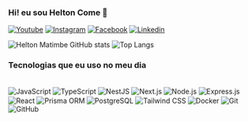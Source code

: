 ### Hi! eu sou Helton Come 👋

[![Youtube](https://img.shields.io/badge/YouTube-FF0000?style=for-the-badge&logo=youtube&logoColor=white)](https://www.youtube.com/@hulitoscode)
[![Instagram](https://img.shields.io/badge/Instagram-E4405F?style=for-the-badge&logo=instagram&logoColor=white)](l.instagram.com/heltonmatimbe)
[![Facebook](https://img.shields.io/badge/Facebook-1877F2?style=for-the-badge&logo=facebook&logoColor=white)](facebook.com/matimbe8)
[![Linkedin](https://img.shields.io/badge/LinkedIn-0077B5?style=for-the-badge&logo=linkedin&logoColor=white)](linkedin.com/in/heltonmatimbe)

![Helton Matimbe GitHub stats](https://github-readme-stats.vercel.app/api?username=Hulitoscode&show_icons=true&theme=radical)
![Top Langs](https://github-readme-stats.vercel.app/api/top-langs/?username=HulitosCode&layout=compact)
### Tecnologias que eu uso no meu dia

<div style="display: inline_block"><br/>
    <img align="center" alt="JavaScript" src="https://img.shields.io/badge/JavaScript-F7DF1E?style=for-the-badge&logo=javascript&logoColor=black"/>
    <img align="center" alt="TypeScript" src="https://img.shields.io/badge/TypeScript-3178C6?style=for-the-badge&logo=typescript&logoColor=white"/>
    <img align="center" alt="NestJS" src="https://img.shields.io/badge/NestJS-E0234E?style=for-the-badge&logo=nestjs&logoColor=white"/>
    <img align="center" alt="Next.js" src="https://img.shields.io/badge/Next.js-000000?style=for-the-badge&logo=next.js&logoColor=white"/>
    <img align="center" alt="Node.js" src="https://img.shields.io/badge/Node.js-339933?style=for-the-badge&logo=node.js&logoColor=white"/>
    <img align="center" alt="Express.js" src="https://img.shields.io/badge/Express.js-000000?style=for-the-badge&logo=express&logoColor=white"/>
    <img align="center" alt="React" src="https://img.shields.io/badge/React-61DAFB?style=for-the-badge&logo=react&logoColor=black"/>
    <img align="center" alt="Prisma ORM" src="https://img.shields.io/badge/Prisma-2D3748?style=for-the-badge&logo=prisma&logoColor=white"/>
    <img align="center" alt="PostgreSQL" src="https://img.shields.io/badge/PostgreSQL-4169E1?style=for-the-badge&logo=postgresql&logoColor=white"/>
    <img align="center" alt="Tailwind CSS" src="https://img.shields.io/badge/Tailwind_CSS-38B2AC?style=for-the-badge&logo=tailwind-css&logoColor=white"/>
    <img align="center" alt="Docker" src="https://img.shields.io/badge/Docker-2496ED?style=for-the-badge&logo=docker&logoColor=white"/>
    <img align="center" alt="Git" src="https://img.shields.io/badge/Git-F05032?style=for-the-badge&logo=git&logoColor=white"/>
    <img align="center" alt="GitHub" src="https://img.shields.io/badge/GitHub-181717?style=for-the-badge&logo=github&logoColor=white"/>
</div>


